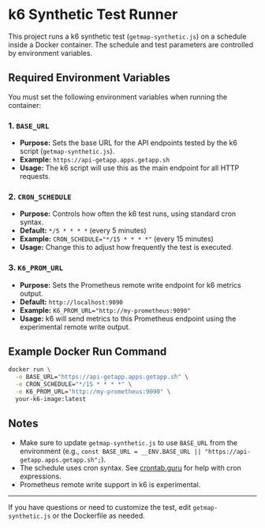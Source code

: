 # k6 Synthetic Test Runner

This project runs a k6 synthetic test (`getmap-synthetic.js`) on a schedule inside a Docker container. The schedule and test parameters are controlled by environment variables.

## Required Environment Variables

You must set the following environment variables when running the container:

### 1. `BASE_URL`
- **Purpose:** Sets the base URL for the API endpoints tested by the k6 script (`getmap-synthetic.js`).
- **Example:** `https://api-getapp.apps.getapp.sh`
- **Usage:** The k6 script will use this as the main endpoint for all HTTP requests.

### 2. `CRON_SCHEDULE`
- **Purpose:** Controls how often the k6 test runs, using standard cron syntax.
- **Default:** `*/5 * * * *` (every 5 minutes)
- **Example:** `CRON_SCHEDULE="*/15 * * * *"` (every 15 minutes)
- **Usage:** Change this to adjust how frequently the test is executed.

### 3. `K6_PROM_URL`
- **Purpose:** Sets the Prometheus remote write endpoint for k6 metrics output.
- **Default:** `http://localhost:9090`
- **Example:** `K6_PROM_URL="http://my-prometheus:9090"`
- **Usage:** k6 will send metrics to this Prometheus endpoint using the experimental remote write output.

## Example Docker Run Command

```sh
docker run \
  -e BASE_URL="https://api-getapp.apps.getapp.sh" \
  -e CRON_SCHEDULE="*/15 * * * *" \
  -e K6_PROM_URL="http://my-prometheus:9090" \
  your-k6-image:latest
```

## Notes
- Make sure to update `getmap-synthetic.js` to use `BASE_URL` from the environment (e.g., `const BASE_URL = __ENV.BASE_URL || "https://api-getapp.apps.getapp.sh";`).
- The schedule uses cron syntax. See [crontab.guru](https://crontab.guru/) for help with cron expressions.
- Prometheus remote write support in k6 is experimental.

---

If you have questions or need to customize the test, edit `getmap-synthetic.js` or the Dockerfile as needed.
